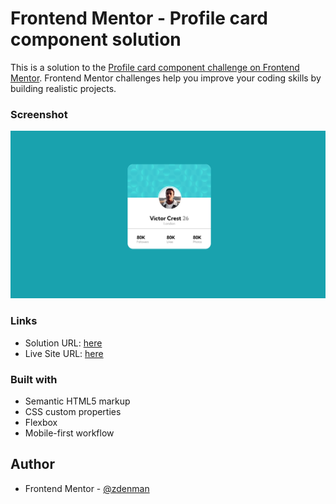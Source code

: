 # Frontend Mentor - Profile card component solution

This is a solution to the [Profile card component challenge on Frontend Mentor](https://www.frontendmentor.io/challenges/profile-card-component-cfArpWshJ). Frontend Mentor challenges help you improve your coding skills by building realistic projects. 

### Screenshot

![](./screenshot.jpg)


### Links

- Solution URL: [here](https://www.frontendmentor.io/solutions/profile-card-component-9flyUJEZ4)
- Live Site URL: [here](https://profile-card-component-three-omega.vercel.app/)


### Built with

- Semantic HTML5 markup
- CSS custom properties
- Flexbox
- Mobile-first workflow

## Author

- Frontend Mentor - [@zdenman](https://www.frontendmentor.io/profile/zdenman)



